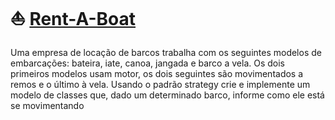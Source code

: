 # :boat: [Rent-A-Boat](https://github.com/tnicacio/ifc-programacao6/tree/main/AER-P6-P01/Prefeitura)

Uma empresa de locação de barcos trabalha com os seguintes modelos de embarcações: 
bateira, iate, canoa, jangada e barco a vela. Os dois primeiros modelos usam motor, os dois 
seguintes são movimentados a remos e o último à vela. Usando o padrão strategy crie e 
implemente um modelo de classes que, dado um determinado barco, informe como ele está se 
movimentando
